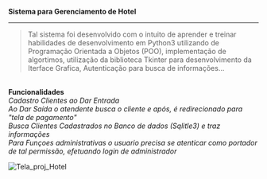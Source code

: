 <b>Sistema para Gerenciamento de Hotel</b>
<hr>
  <blockquote>Tal sistema foi desenvolvido com o intuito de aprender e treinar habilidades de desenvolvimento em Python3 utilizando de Programação Orientada a Objetos (POO), implementação de algortimos, utilização da biblioteca Tkinter para desenvolvimento da Iterface Grafica, Autenticação para busca de informações... </blockquote>
  <br>
  <b> Funcionalidades </b>
   <br> 
   <i>Cadastro Clientes ao Dar Entrada</i>
   <br>
   <i> Ao Dar Saída o atendente busca o cliente e após, é redirecionado para "tela de pagamento"</i>
   <br>
   <i> Busca Clientes Cadastrados no Banco de dados (Sqlitle3) e traz informações</i>
      <br>
   <i> Para Funçoes administrativas o usuario precisa se atenticar como portador de tal permissão, efetuando login de administrador </i>

![Tela_proj_Hotel](https://user-images.githubusercontent.com/38894557/143528905-7123a0b2-7c11-4979-9e85-f5d52fe6696d.png)



